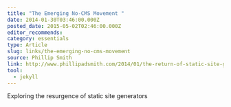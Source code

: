 ```yaml
---
title: "The Emerging No-CMS Movement "
date: 2014-01-30T03:46:00.000Z
posted_date: 2015-05-02T02:46:00.000Z
editor_recommends:
category: essentials
type: Article
slug: links/the-emerging-no-cms-movement
source: Phillip Smith
link: http://www.phillipadsmith.com/2014/01/the-return-of-static-site-generators.html
tool:
  - jekyll
---
```

Exploring the resurgence of static site generators



